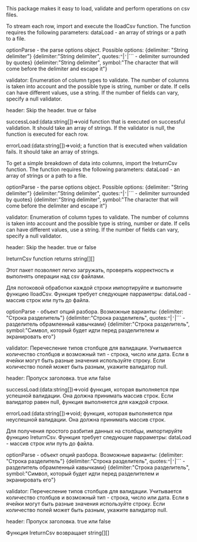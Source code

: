 This package makes it easy to load, validate and perform operations on csv files.

To stream each row, import and execute the IloadCsv function. The function requires the following parameters:
dataLoad - an array of strings or a path to a file.

optionParse - the parse options object. Possible options: {delimiter: "String delimiter"}
{delimiter:"String delimiter",
quotes:`"`|`'`|`\`` - delimiter surrounded by quotes}
{delimiter:"String delimiter",
  symbol:"The character that will come before the delimiter and escape it"}
    
validator: Enumeration of column types to validate. The number of columns is taken into account and the possible type is string, number or date. If cells can have different values, use a string. If the number of fields can vary, specify a null validator.

header: Skip the header. true or false

successLoad:(data:string[])=>void function that is executed on successful validation. It should take an array of strings. If the validator is null, the function is executed for each row.

errorLoad:(data:string[])=>void; a function that is executed when validation fails. It should take an array of strings.



To get a simple breakdown of data into columns, import the IreturnCsv function. The function requires the following parameters:
dataLoad - an array of strings or a path to a file.

optionParse - the parse options object. Possible options: {delimiter: "String delimiter"}
{delimiter:"String delimiter",
quotes:`"`|`'`|`\`` - delimiter surrounded by quotes}
{delimiter:"String delimiter",
  symbol:"The character that will come before the delimiter and escape it"}
    
validator: Enumeration of column types to validate. The number of columns is taken into account and the possible type is string, number or date. If cells can have different values, use a string. If the number of fields can vary, specify a null validator.

header: Skip the header. true or false

IreturnCsv function returns string[][]





Этот пакет позволяет легко загружать, проверять корректность и выполнять операции над csv файлами. 

Для потоковой обработки каждой строки импортируйте и выполните функцию IloadCsv. Функция требует следующие парраметры:
dataLoad - массив строк или путь до файла.

optionParse - объект опций разбора. Возможные варианты: {delimiter: "Строка разделитель"}
{delimiter:"Строка разделитель",
quotes:`"`|`'`|`\`` - разделитель обрамленный кавычками}
{delimiter:"Строка разделитель",
 symbol:"Символ, который будет идти перед разделителем и экранировать его"}
    
validator: Перечесление типов столбцов для валидации. Учитывается количество столбцов и возможный тип - строка, число или дата. Если в ячейки могут быть разные значения используйте строку. Если количество полей может быть разным, укажите валидатор null.

header: Пропуск заголовка. true или false 

successLoad:(data:string[])=>void функция, которая выполняется при успешной валидации. Она должна принимать массив строк. Если валидатор равен null, функция выполняется для каждой строки.

errorLoad:(data:string[])=>void; функция, которая выполняется при неуспешной валидации. Она должна принимать массив строк.



Для получения простого разбития данных на столбцы, импортируйте функцию IreturnCsv. Функция требует следующие парраметры:
dataLoad - массив строк или путь до файла.

optionParse - объект опций разбора. Возможные варианты: {delimiter: "Строка разделитель"}
{delimiter:"Строка разделитель",
quotes:`"`|`'`|`\`` - разделитель обрамленный кавычками}
{delimiter:"Строка разделитель",
 symbol:"Символ, который будет идти перед разделителем и экранировать его"}
    
validator: Перечесление типов столбцов для валидации. Учитывается количество столбцов и возможный тип - строка, число или дата. Если в ячейки могут быть разные значения используйте строку. Если количество полей может быть разным, укажите валидатор null.

header: Пропуск заголовка. true или false 

Функция IreturnCsv возвращает string[][]